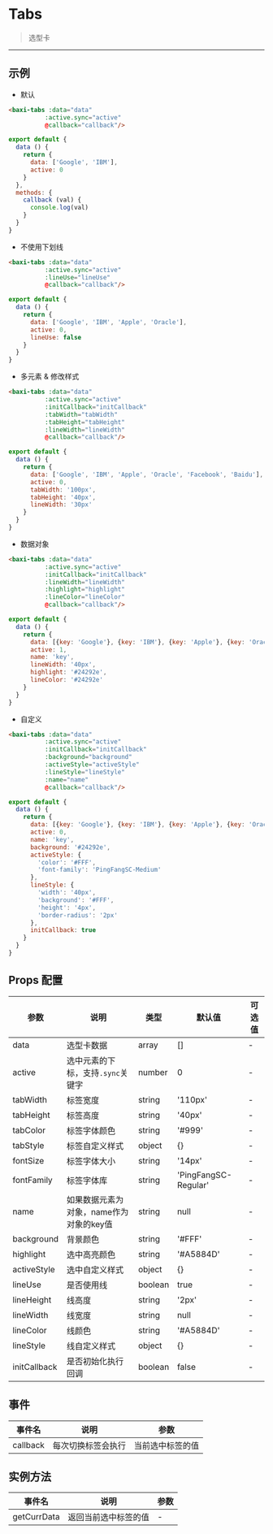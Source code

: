 # Tabs

> 选型卡

---

## 示例

* 默认

```html
<baxi-tabs :data="data"
          :active.sync="active"
          @callback="callback"/>
```

```js
export default {
  data () {
    return {
      data: ['Google', 'IBM'],
      active: 0
    }
  },
  methods: {
    callback (val) {
      console.log(val)
    }
  }
}
```

* 不使用下划线

```html
<baxi-tabs :data="data"
          :active.sync="active"
          :lineUse="lineUse"
          @callback="callback"/>
```

```js
export default {
  data () {
    return {
      data: ['Google', 'IBM', 'Apple', 'Oracle'],
      active: 0,
      lineUse: false
    }
  }
}
```

* 多元素 & 修改样式

```html
<baxi-tabs :data="data"
          :active.sync="active"
          :initCallback="initCallback"
          :tabWidth="tabWidth"
          :tabHeight="tabHeight"
          :lineWidth="lineWidth"
          @callback="callback"/>
```

```js
export default {
  data () {
    return {
      data: ['Google', 'IBM', 'Apple', 'Oracle', 'Facebook', 'Baidu'],
      active: 0,
      tabWidth: '100px',
      tabHeight: '40px',
      lineWidth: '30px'
    }
  }
}
```

* 数据对象

```html
<baxi-tabs :data="data"
          :active.sync="active"
          :initCallback="initCallback"
          :lineWidth="lineWidth"
          :highlight="highlight"
          :lineColor="lineColor"
          @callback="callback"/>
```

```js
export default {
  data () {
    return {
      data: [{key: 'Google'}, {key: 'IBM'}, {key: 'Apple'}, {key: 'Oracle'}, {key: 'Facebook'}, {key: 'Baidu'}],
      active: 1,
      name: 'key',
      lineWidth: '40px',
      highlight: '#24292e',
      lineColor: '#24292e'
    }
  }
}
```

* 自定义

```html
<baxi-tabs :data="data"
          :active.sync="active"
          :initCallback="initCallback"
          :background="background"
          :activeStyle="activeStyle"
          :lineStyle="lineStyle"
          :name="name"
          @callback="callback"/>
```

```js
export default {
  data () {
    return {
      data: [{key: 'Google'}, {key: 'IBM'}, {key: 'Apple'}, {key: 'Oracle'}, {key: 'Facebook'}, {key: 'Baidu'}],
      active: 0,
      name: 'key',
      background: '#24292e',
      activeStyle: {
        'color': '#FFF',
        'font-family': 'PingFangSC-Medium'
      },
      lineStyle: {
        'width': '40px',
        'background': '#FFF',
        'height': '4px',
        'border-radius': '2px'
      },
      initCallback: true
    }
  }
}
```

## Props 配置

 参数 | 说明 | 类型 | 默认值 | 可选值
 --- | ---  | --- | --- | ---
 data | 选型卡数据 |  array | [] | -
 active | 选中元素的下标，支持`.sync`关键字 | number | 0 | -
 tabWidth | 标签宽度 | string | '110px' | -
 tabHeight | 标签高度 | string | '40px' | -
 tabColor | 标签字体颜色 | string | '#999' | -
 tabStyle | 标签自定义样式 | object | {} | -
 fontSize | 标签字体大小 | string | '14px' | -
 fontFamily | 标签字体库 | string | 'PingFangSC-Regular' | -
 name | 如果数据元素为对象，name作为对象的key值 | string | null | -
 background | 背景颜色 | string | '#FFF' | -
 highlight | 选中高亮颜色 | string | '#A5884D' | -
 activeStyle | 选中自定义样式 | object | {} | -
 lineUse | 是否使用线 | boolean | true | -
 lineHeight | 线高度 | string | '2px' | -
 lineWidth | 线宽度 | string | null | -
 lineColor | 线颜色 | string | '#A5884D' | -
 lineStyle | 线自定义样式 | object | {} | -
 initCallback | 是否初始化执行回调 | boolean | false | -

## 事件

事件名 | 说明 | 参数
---- | --- | ---
callback | 每次切换标签会执行 | 当前选中标签的值

## 实例方法

事件名  | 说明 | 参数
---- | --- | ---
getCurrData | 返回当前选中标签的值 | -
